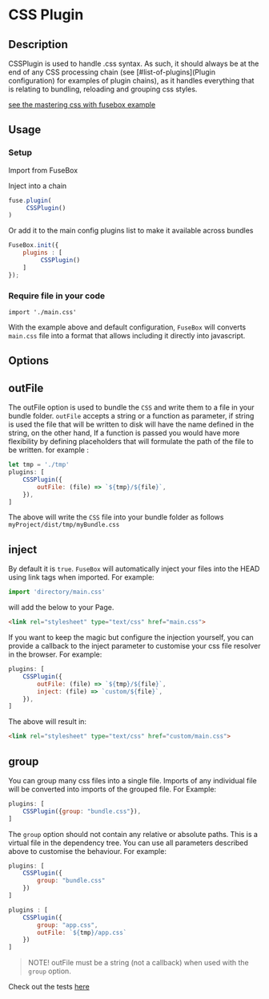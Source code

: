 # CSS Plugin

## Description
CSSPlugin is used to handle .css syntax.  As such, it should always be at the end of any CSS processing chain (see [#list-of-plugins](Plugin configuration) for examples of plugin chains), as it handles everything that is relating to bundling, reloading and grouping css styles.

[see the mastering css with fusebox example](https://github.com/fuse-box/mastering-css)

## Usage

### Setup

Import from FuseBox

Inject into a chain

```js
fuse.plugin(
     CSSPlugin()
)
```

Or add it to the main config plugins list to make it available across bundles

```js
FuseBox.init({
    plugins : [
         CSSPlugin()
    ]
});
```

### Require file in your code
`import './main.css'`

With the example above and default configuration, `FuseBox` will converts `main.css` file into a format that allows including it directly into javascript.

## Options

## outFile

The outFile option is used to bundle the `CSS` and write them to a file in your bundle folder. `outFile` accepts a string or a function as parameter, if string is used the file that will be written to disk will have the name defined in the string, on the other hand, If a function is passed you would have more flexibility by defining placeholders that will formulate the path of the file to be written. for example :

```js
let tmp = './tmp'
plugins: [
    CSSPlugin({
        outFile: (file) => `${tmp}/${file}`,
    }),
]
```
The above will write the `CSS` file into your bundle folder as follows `myProject/dist/tmp/myBundle.css`

## inject
By default it is `true`. `FuseBox` will automatically inject your files into the HEAD using link tags when imported. For example:

```js
import 'directory/main.css'
```

will add the below to your Page.

```html
<link rel="stylesheet" type="text/css" href="main.css">
```

If you want to keep the magic but configure the injection yourself, you can provide a callback to the inject parameter to customise your css file resolver in the browser. For example:

```js
plugins: [
    CSSPlugin({
        outFile: (file) => `${tmp}/${file}`,
        inject: (file) => `custom/${file}`,
    }),
]
```

The above will result in:

```html
<link rel="stylesheet" type="text/css" href="custom/main.css">
```

## group
You can group many css files into a single file.  Imports of any individual file will be converted into imports of the grouped file. For Example:


```js
plugins: [
    CSSPlugin({group: "bundle.css"}),
]
```

The `group` option should not contain any relative or absolute paths. This is a virtual file in the dependency tree. You can use all parameters described above to customise the behaviour. For example:

```js
plugins: [
    CSSPlugin({
        group: "bundle.css"
    })
]
```

```js
plugins : [
    CSSPlugin({
        group: "app.css",
        outFile: `${tmp}/app.css`
    })
]
```

> NOTE! outFile must be a string (not a callback) when used with the `group` option.

Check out the tests [here](https://github.com/fuse-box/fuse-box/blob/master/src/tests/CSSPlugin.test.ts)